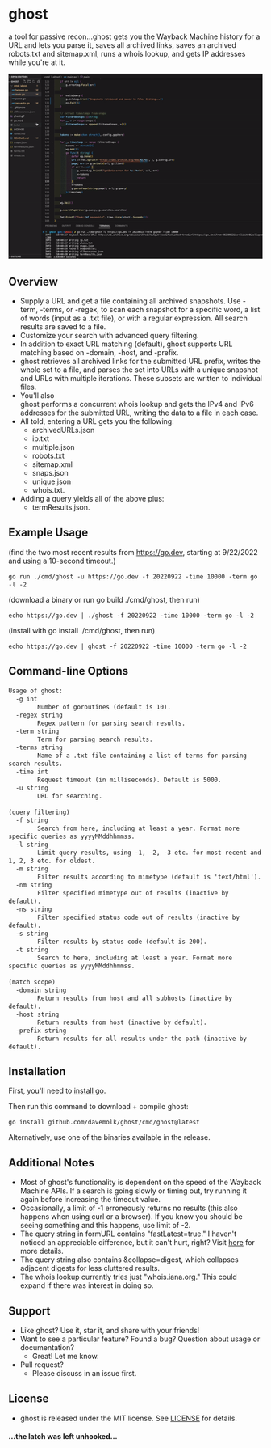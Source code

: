 # ghost
a tool for passive recon...ghost gets you the Wayback Machine history for a URL and lets you parse it, saves all archived links, saves an archived robots.txt and sitemap.xml, runs a whois lookup, and gets IP addresses while you're at it.

![demo](ghost.gif)

## Overview
* Supply a URL and get a file containing all archived snapshots. Use -term, -terms, or -regex, to scan each snapshot for a specific word, a list of words (input as a .txt file), or with a regular expression. All search results are saved to a file.
* Customize your search with advanced query filtering.
* In addition to exact URL matching (default), ghost supports URL matching based on -domain, -host, and -prefix.
* ghost retrieves all archived links for the submitted URL prefix, writes the whole set to a file, and parses the set into URLs with a unique snapshot and URLs with multiple iterations. These subsets are written to individual files. 
* You'll also  
ghost performs a concurrent whois lookup and gets the IPv4 and IPv6 addresses for the submitted URL, writing the data to a file in each case. 
* All told, entering a URL gets you the following: 
    * archivedURLs.json
    * ip.txt
    * multiple.json
    * robots.txt
    * sitemap.xml
    * snaps.json
    * unique.json
    * whois.txt. 
* Adding a query yields all of the above plus:
    * termResults.json.

## Example Usage
(find the two most recent results from https://go.dev, starting at 9/22/2022 and using a 10-second timeout.)
```
go run ./cmd/ghost -u https://go.dev -f 20220922 -time 10000 -term go -l -2
```
(download a binary or run go build ./cmd/ghost, then run)
```
echo https://go.dev | ./ghost -f 20220922 -time 10000 -term go -l -2
```
(install with go install ./cmd/ghost, then run)
```
echo https://go.dev | ghost -f 20220922 -time 10000 -term go -l -2
```
## Command-line Options
```
Usage of ghost:
  -g int
    	Number of goroutines (default is 10).
  -regex string
    	Regex pattern for parsing search results.
  -term string
    	Term for parsing search results.
  -terms string
    	Name of a .txt file containing a list of terms for parsing search results.
  -time int
    	Request timeout (in milliseconds). Default is 5000.
  -u string
    	URL for searching.

(query filtering)
  -f string
    	Search from here, including at least a year. Format more specific queries as yyyyMMddhhmmss.
  -l string
    	Limit query results, using -1, -2, -3 etc. for most recent and 1, 2, 3 etc. for oldest.
  -m string
    	Filter results according to mimetype (default is 'text/html').
  -nm string
    	Filter specified mimetype out of results (inactive by default).
  -ns string
    	Filter specified status code out of results (inactive by default).
  -s string
    	Filter results by status code (default is 200).
  -t string
    	Search to here, including at least a year. Format more specific queries as yyyyMMddhhmmss.

(match scope)
  -domain string
    	Return results from host and all subhosts (inactive by default).
  -host string
    	Return results from host (inactive by default).
  -prefix string
    	Return results for all results under the path (inactive by default).
```

## Installation
First, you'll need to [install go](https://golang.org/doc/install).

Then run this command to download + compile ghost:
```
go install github.com/davemolk/ghost/cmd/ghost@latest
```
Alternatively, use one of the binaries available in the release.

## Additional Notes
* Most of ghost's functionality is dependent on the speed of the Wayback Machine APIs. If a search is going slowly or timing out, try running it again before increasing the timeout value.
* Occasionally, a limit of -1 erroneously returns no results (this also happens when using curl or a browser). If you know you should be seeing something and this happens, use limit of -2.
* The query string in formURL contains "fastLatest=true." I haven't noticed an appreciable difference, but it can't hurt, right? Visit [here](https://github.com/internetarchive/wayback/tree/master/wayback-cdx-server) for more details.
* The query string also contains &collapse=digest, which collapses adjacent digests for less cluttered results.
* The whois lookup currently tries just "whois.iana.org." This could expand if there was interest in doing so.

## Support
* Like ghost? Use it, star it, and share with your friends!
* Want to see a particular feature? Found a bug? Question about usage or documentation?
    - Great! Let me know.
* Pull request?
    - Please discuss in an issue first. 

## License
* ghost is released under the MIT license. See [LICENSE](LICENSE) for details.



#### ...the latch was left unhooked...